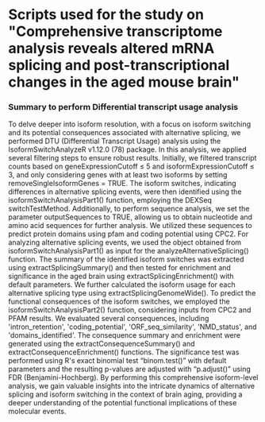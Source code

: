 # Scripts used for the study on "Comprehensive transcriptome analysis reveals altered mRNA splicing and post-transcriptional changes in the aged mouse brain"

### Summary to perform Differential transcript usage analysis
To delve deeper into isoform resolution, with a focus on isoform switching and its potential consequences associated with alternative splicing, we performed DTU (Differential Transcript Usage) analysis using the IsoformSwitchAnalyzeR v1.12.0 (78) package. In this analysis, we applied several filtering steps to ensure robust results. Initially, we filtered transcript counts based on geneExpressionCutoff ≤ 5 and isoformExpressionCutoff ≤ 3, and only considering genes with at least two isoforms by setting removeSingleIsoformGenes = TRUE. The isoform switches, indicating differences in alternative splicing events, were then identified using the isoformSwitchAnalysisPart1() function, employing the DEXSeq switchTestMethod. Additionally, to perform sequence analysis, we set the parameter outputSequences to TRUE, allowing us to obtain nucleotide and amino acid sequences for further analysis. We utilized these sequences to predict protein domains using pfam and coding potential using CPC2. For analyzing alternative splicing events, we used the object obtained from isoformSwitchAnalysisPart1() as input for the analyzeAlternativeSplicing() function. The summary of the identified isoform switches was extracted using extractSplicingSummary() and then tested for enrichment and significance in the aged brain using extractSplicingEnrichment() with default parameters. We further calculated the isoform usage for each alternative splicing type using extractSplicingGenomeWide(). To predict the functional consequences of the isoform switches, we employed the isoformSwitchAnalysisPart2() function, considering inputs from CPC2 and PFAM results. We evaluated several consequences, including 'intron_retention', 'coding_potential', 'ORF_seq_similarity', 'NMD_status', and 'domains_identified'. The consequence summary and enrichment were generated using the extractConsequenceSummary() and extractConsequenceEnrichment() functions. The significance test was performed using R's exact binomial test “binom.test()” with default parameters and the resulting p-values are adjusted with “p.adjust()” using FDR (Benjamini-Hochberg). By performing this comprehensive isoform-level analysis, we gain valuable insights into the intricate dynamics of alternative splicing and isoform switching in the context of brain aging, providing a deeper understanding of the potential functional implications of these molecular events.
